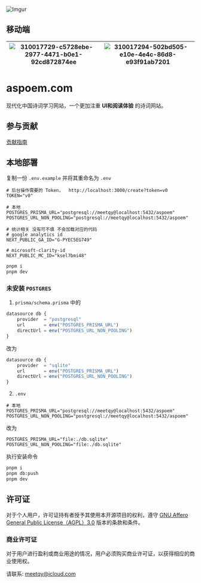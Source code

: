 ![Imgur](https://i.imgur.com/WzbeuNH.png)

## 移动端

|![310017729-c5728ebe-2977-4471-b0e1-92cd872874ee](https://github.com/meetqy/aspoem/assets/18411315/1748c1bf-b4e9-4e69-94d7-9a83fd997804)|![310017294-502bd505-e10e-4e4c-86d8-e93f91ab7201](https://github.com/meetqy/aspoem/assets/18411315/2515bd07-7b9a-46e0-b87b-d28aa5319281)|
|-|-|


# aspoem.com

现代化中国诗词学习网站，一个更加注重 **UI和阅读体验** 的诗词网站。

## 参与贡献

[贡献指南](./CONTRIBUTING.md)

## 本地部署

复制一份 `.env.example` 并将其重命名为 `.env`

``` env
# 后台操作需要的 Token，  http://localhost:3000/create?token=v0
TOKEN="v0"

# 本地
POSTGRES_PRISMA_URL="postgresql://meetqy@localhost:5432/aspoem"
POSTGRES_URL_NON_POOLING="postgresql://meetqy@localhost:5432/aspoem"

# 统计相关 没有可不填 不会加载对应的代码
# google analytics id
NEXT_PUBLIC_GA_ID="G-PYEC5EG749"

# microsoft-clarity-id 
NEXT_PUBLIC_MC_ID="ksel7bmi48"
```

``` sh
pnpm i 
pnpm dev
```

### 未安装 `POSTGRES`

1. `prisma/schema.prisma` 中的 

``` js
datasource db {
    provider  = "postgresql"  
    url       = env("POSTGRES_PRISMA_URL")
    directUrl = env("POSTGRES_URL_NON_POOLING")
}
```

改为

``` js
datasource db {
    provider  = "sqlite"  
    url       = env("POSTGRES_PRISMA_URL")
    directUrl = env("POSTGRES_URL_NON_POOLING")
}
```

2. `.env` 

``` env
# 本地
POSTGRES_PRISMA_URL="postgresql://meetqy@localhost:5432/aspoem"
POSTGRES_URL_NON_POOLING="postgresql://meetqy@localhost:5432/aspoem"
```

改为

``` env
POSTGRES_PRISMA_URL="file:./db.sqlite"
POSTGRES_URL_NON_POOLING="file:./db.sqlite"
```

执行安装命令

```sh
pnpm i 
pnpm db:push
pnpm dev
```

## 许可证

对于个人用户，许可证持有者授予其使用本开源项目的权利，遵守 [GNU Affero General Public License（AGPL）3.0](./LICENSE) 版本的条款和条件。

### 商业许可证

对于用户进行盈利或商业用途的情况，用户必须购买商业许可证，以获得相应的商业使用权。

请联系: meetqy@icloud.com
